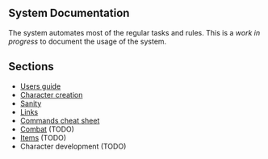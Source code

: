 ## System Documentation

The system automates most of the regular tasks and rules. This is a _work in progress_ to document the usage of the system.

## Sections

- [Users guide](./users-guide.md)
- [Character creation](./character_creation.md)
- [Sanity](./sanity.md)
- [Links](./links.md)
- [Commands cheat sheet](./commands_cheat_sheet.md)
- [Combat](./combat.md) (TODO)
- [Items](./items.md) (TODO)
- Character development (TODO)
